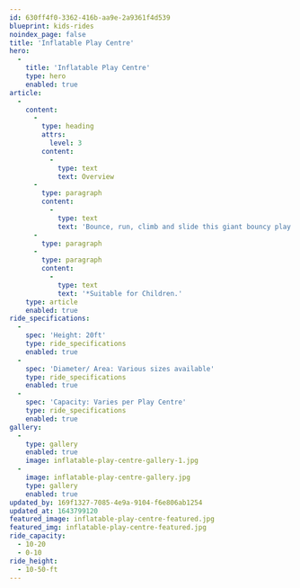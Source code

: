 ```yaml
---
id: 630ff4f0-3362-416b-aa9e-2a9361f4d539
blueprint: kids-rides
noindex_page: false
title: 'Inflatable Play Centre'
hero:
  -
    title: 'Inflatable Play Centre'
    type: hero
    enabled: true
article:
  -
    content:
      -
        type: heading
        attrs:
          level: 3
        content:
          -
            type: text
            text: Overview
      -
        type: paragraph
        content:
          -
            type: text
            text: 'Bounce, run, climb and slide this giant bouncy play centre has it all.'
      -
        type: paragraph
      -
        type: paragraph
        content:
          -
            type: text
            text: '*Suitable for Children.'
    type: article
    enabled: true
ride_specifications:
  -
    spec: 'Height: 20ft'
    type: ride_specifications
    enabled: true
  -
    spec: 'Diameter/ Area: Various sizes available'
    type: ride_specifications
    enabled: true
  -
    spec: 'Capacity: Varies per Play Centre'
    type: ride_specifications
    enabled: true
gallery:
  -
    type: gallery
    enabled: true
    image: inflatable-play-centre-gallery-1.jpg
  -
    image: inflatable-play-centre-gallery.jpg
    type: gallery
    enabled: true
updated_by: 169f1327-7085-4e9a-9104-f6e806ab1254
updated_at: 1643799120
featured_image: inflatable-play-centre-featured.jpg
featured_img: inflatable-play-centre-featured.jpg
ride_capacity:
  - 10-20
  - 0-10
ride_height:
  - 10-50-ft
---
```

